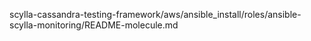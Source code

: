 scylla-cassandra-testing-framework/aws/ansible_install/roles/ansible-scylla-monitoring/README-molecule.md